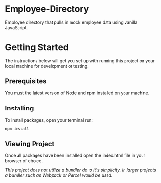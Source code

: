 # Employee-Directory

Employee directory that pulls in mock employee data using vanilla JavaScript.

# Getting Started

The instructions below will get you set up with running this project on your local machine for development or testing.

## Prerequisites

You must the latest version of Node and npm installed on your machine.

## Installing

To install packages, open your terminal run:

```
npm install
```

## Viewing Project

Once all packages have been installed open the index.html file in your browser of choice.

_This project does not utilize a bundler do to it's simplicity. In larger projects a bundler such as Webpack or Parcel would be used._
